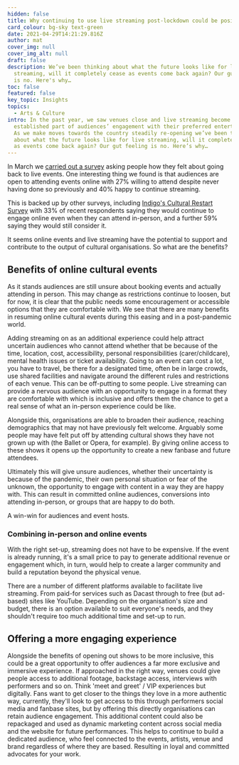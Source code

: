 ```yaml
---
hidden: false
title: Why continuing to use live streaming post-lockdown could be positive for events
card_colour: bg-sky text-green
date: 2021-04-29T14:21:29.816Z
author: mat
cover_img: null
cover_img_alt: null
draft: false
description: We’ve been thinking about what the future looks like for live
  streaming, will it completely cease as events come back again? Our gut feeling
  is no. Here's why…
toc: false
featured: false
key_topic: Insights
topics:
  - Arts & Culture
intro: In the past year, we saw venues close and live streaming become a more
  established part of audiences’ engagement with their preferred entertainment.
  As we make moves towards the country steadily re-opening we’ve been thinking
  about what the future looks like for live streaming, will it completely cease
  as events come back again? Our gut feeling is no. Here’s why…
---
```

In March we [carried out a survey](https://madebykind.com/blog/cultural-recovery-audience-insights) asking people how they felt about going back to live events. One interesting thing we found is that audiences are open to attending events online with 27% willing to attend despite never having done so previously and 40% happy to continue streaming.

This is backed up by other surveys, including [Indigo's Cultural Restart Survey](https://www.baker-richards.com/updates/culture-restart-update-april-2021/) with 33% of recent respondents saying they would continue to engage online even when they can attend in-person, and a further 59% saying they would still consider it.

It seems online events and live streaming have the potential to support and contribute to the output of cultural organisations. So what are the benefits?

## Benefits of online cultural events

As it stands audiences are still unsure about booking events and actually attending in person. This may change as restrictions continue to loosen, but for now, it is clear that the public needs some encouragement or accessible options that they are comfortable with. We see that there are many benefits in resuming online cultural events during this easing and in a post-pandemic world.

Adding streaming on as an additional experience could help attract uncertain audiences who cannot attend whether that be because of the time, location, cost, accessibility, personal responsibilities (carer/childcare), mental health issues or ticket availability. Going to an event can cost a lot, you have to travel, be there for a designated time, often be in large crowds, use shared facilities and navigate around the different rules and restrictions of each venue. This can be off-putting to some people. Live streaming can provide a nervous audience with an opportunity to engage in a format they are comfortable with which is inclusive and offers them the chance to get a real sense of what an in-person experience could be like.

Alongside this, organisations are able to broaden their audience, reaching demographics that may not have previously felt welcome. Arguably some people may have felt put off by attending cultural shows they have not grown up with (the Ballet or Opera, for example). By giving online access to these shows it opens up the opportunity to create a new fanbase and future attendees.

Ultimately this will give unsure audiences, whether their uncertainty is because of the pandemic, their own personal situation or fear of the unknown, the opportunity to engage with content in a way they are happy with. This can result in committed online audiences, conversions into attending in-person, or groups that are happy to do both.

A win-win for audiences and event hosts.

### Combining in-person and online events

With the right set-up, streaming does not have to be expensive. If the event is already running, it's a small price to pay to generate additional revenue or engagement which, in turn, would help to create a larger community and build a reputation beyond the physical venue.

There are a number of different platforms available to facilitate live streaming. From paid-for services such as Dacast through to free (but ad-based) sites like YouTube. Depending on the organisation's size and budget, there is an option available to suit everyone's needs, and they shouldn't require too much additional time and set-up to run.

## Offering a more engaging experience

Alongside the benefits of opening out shows to be more inclusive, this could be a great opportunity to offer audiences a far more exclusive and immersive experience. If approached in the right way, venues could give people access to additional footage, backstage access, interviews with performers and so on. Think 'meet and greet' / VIP experiences but digitally. Fans want to get closer to the things they love in a more authentic way, currently, they'll look to get access to this through performers social media and fanbase sites, but by offering this directly organisations can retain audience engagement. This additional content could also be repackaged and used as dynamic marketing content across social media and the website for future performances. This helps to continue to build a dedicated audience, who feel connected to the events, artists, venue and brand regardless of where they are based. Resulting in loyal and committed advocates for your work.